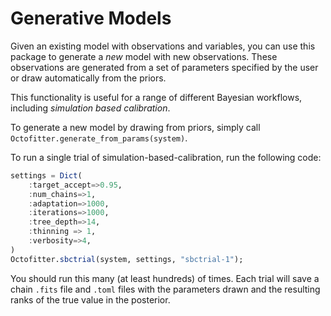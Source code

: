 # Generative Models

Given an existing model with observations and variables, you can use this package to generate a *new* model with new observations. These observations are generated from a set of parameters specified by the user or draw automatically from the priors.

This functionality is useful for a range of different Bayesian workflows, including *simulation based calibration*.

To generate a new model by drawing from priors, simply call `Octofitter.generate_from_params(system)`.


To run a single trial of simulation-based-calibration, run the following code:
```julia
settings = Dict(
    :target_accept=>0.95,
    :num_chains=>1,
    :adaptation=>1000,
    :iterations=>1000,
    :tree_depth=>14,
    :thinning => 1,
    :verbosity=>4,
)
Octofitter.sbctrial(system, settings, "sbctrial-1");
```
You should run this many (at least hundreds) of times. Each trial will 
save a chain `.fits` file and `.toml` files with the parameters drawn
and the resulting ranks of the true value in the posterior.
